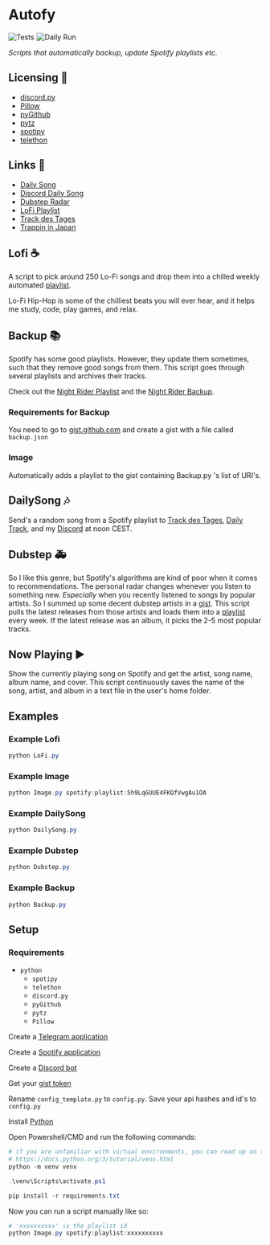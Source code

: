 # Autofy

<img src="https://github.com/raiden-e/autofy/workflows/Tests/badge.svg" alt="Tests"/><img src="https://github.com/raiden-e/autofy/workflows/Daily%20Run/badge.svg" alt="Daily Run" style="padding-left: 5px" />

_Scripts that automatically backup, update Spotify playlists etc._

## Licensing 🔑

- [discord.py](https://github.com/Rapptz/discord.py/blob/master/LICENSE)
- [Pillow](https://github.com/python-pillow/Pillow/blob/master/LICENSE)
- [pyGithub](https://github.com/PyGithub/PyGithub/blob/master/COPYING)
- [pytz](https://github.com/stub42/pytz/blob/master/LICENSE.txt)
- [spotipy](https://github.com/plamere/spotipy/blob/master/LICENSE.md)
- [telethon](https://github.com/LonamiWebs/Telethon/blob/master/LICENSE)

## Links 📎

- [Daily Song](http://t.me/Daily_Track)
- [Discord Daily Song](https://discord.gg/wDaVDtx)
- [Dubstep Radar](https://open.spotify.com/playlist/6XnpwiV7hkEUMh4UsMapm2)
- [LoFi Playlist](https://open.spotify.com/playlist/5h9LqGUUE4FKQfVwgAu1OA)
- [Track des Tages](http://t.me/TrackDesTages)
- [Trappin in Japan](https://open.spotify.com/playlist/6Cu6fL6djm63Em0i93IRUW)

## Lofi ☕

A script to pick around 250 Lo-Fi songs and drop them into a chilled weekly automated [playlist](https://open.spotify.com/playlist/5h9LqGUUE4FKQfVwgAu1OA).

Lo-Fi Hip-Hop is some of the chilliest beats you will ever hear, and it helps me study, code, play games, and relax.

## Backup 📚

Spotify has some good playlists. However, they update them sometimes, such that they remove good songs from them.
This script goes through several playlists and archives their tracks.

Check out the [Night Rider Playlist](https://open.spotify.com/playlist/37i9dQZF1DX6GJXiuZRisr) and the [Night Rider Backup](https://open.spotify.com/playlist/5p0qHPgujEMFGSRms689v8).

### Requirements for Backup

You need to go to [gist.github.com](https://gist.github.com) and create a gist with a file called `backup.json`

### Image

Automatically adds a playlist to the gist containing Backup.py 's list of URI's.

## DailySong 🎶

Send's a random song from a Spotify playlist to
[Track des Tages](t.me/TrackDesTages),
[Daily Track](t.me/Daily_Track),
and my
[Discord](https://discord.gg/wDaVDtx)
at noon CEST.

## Dubstep 🚑

So I like this genre, but Spotify's algorithms are kind of poor when it comes to recommendations.
The personal radar changes whenever you listen to something new. _Especially_ when you recently listened to songs by popular artists.
So I summed up some decent dubstep artists in a [gist](https://gist.github.com).
This script pulls the latest releases from those artists and loads them into a [playlist](https://open.spotify.com/playlist/6XnpwiV7hkEUMh4UsMapm2) every week.
If the latest release was an album, it picks the 2-5 most popular tracks.

## Now Playing ▶

Show the currently playing song on Spotify and get the artist, song name, album name, and cover.
This script continuously  saves the name of the song, artist, and album in a text file in the user's home folder.

## Examples

### Example Lofi

```powershell
python LoFi.py
```

### Example Image

```powershell
python Image.py spotify:playlist:5h9LqGUUE4FKQfVwgAu1OA
```

### Example DailySong

```powershell
python DailySong.py
```

### Example Dubstep

```powershell
python Dubstep.py
```

### Example Backup

```powershell
python Backup.py
```

## Setup

### Requirements

- `python`
  - `spotipy`
  - `telethon`
  - `discord.py`
  - `pyGithub`
  - `pytz`
  - `Pillow`

Create a [Telegram application](https://my.telegram.org/)

Create a [Spotify application](https://developer.spotify.com/dashboard/)

Create a [Discord bot](https://discord.com/developers)

Get your [gist token](https://github.com/settings/tokens/new)

Rename `config_template.py` to `config.py`.
Save your api hashes and id's to `config.py`

Install [Python](https://www.python.org/downloads)

Open Powershell/CMD and run the following commands:

```powershell
# if you are unfamiliar with virtual environments, you can read up on them here:
# https://docs.python.org/3/tutorial/venv.html
python -m venv venv

.\venv\Scripts\activate.ps1

pip install -r requirements.txt
```

Now you can run a script manually like so:

```powershell
# 'xxxxxxxxxx' is the playlist id
python Image.py spotify:playlist:xxxxxxxxxx
```
